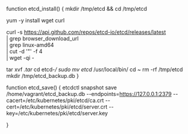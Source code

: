 
function etcd_install() {
mkdir /tmp/etcd && cd /tmp/etcd

yum -y install wget curl

curl -s https://api.github.com/repos/etcd-io/etcd/releases/latest \
  | grep browser_download_url \
  | grep linux-amd64 \
  | cut -d '"' -f 4 \
  | wget -qi -

tar xvf *.tar*
cd etcd-*/
sudo mv etcd* /usr/local/bin/
cd ~
rm -rf /tmp/etcd
mkdir /tmp/etcd_backup.db
}

function etcd_save() {
etcdctl snapshot save /home/vagrant/etcd_backup.db --endpoints=https://127.0.0.1:2379 --cacert=/etc/kubernetes/pki/etcd/ca.crt --cert=/etc/kubernetes/pki/etcd/server.crt --key=/etc/kubernetes/pki/etcd/server.key

}